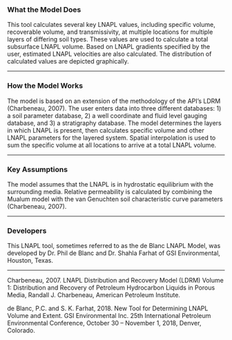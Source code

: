 <h3> What the Model Does </h3>   

This tool calculates several key LNAPL values, including specific volume, recoverable volume, and transmissivity, at multiple locations for multiple layers of differing soil types. These values are used to calculate a total subsurface LNAPL volume. Based on LNAPL gradients specified by the user, estimated LNAPL velocities are also calculated. The distribution of calculated values are depicted graphically.

<hr class="featurette-divider">

<h3> How the Model Works </h3>

The model is based on an extension of the methodology of the API’s LDRM (Charbeneau, 2007). The user enters data into three different databases: 1) a soil parameter database, 2) a well coordinate and fluid level gauging database, and 3) a stratigraphy database. The model determines the layers in which LNAPL is present, then calculates specific volume and other LNAPL parameters for the layered system. Spatial interpolation is used to sum the specific volume at all locations to arrive at a total LNAPL volume.

<hr class="featurette-divider">

<h3> Key Assumptions </h3>  

The model assumes that the LNAPL is in hydrostatic equilibrium with the surrounding media. Relative permeability is calculated by combining the Mualum model with the van Genuchten soil characteristic curve parameters (Charbeneau, 2007).

<hr class="featurette-divider">

<h3> Developers </h3>  

This LNAPL tool, sometimes referred to as the de Blanc LNAPL Model, was developed by Dr. Phil de Blanc and Dr. Shahla Farhat of GSI Environmental, Houston, Texas.

<hr class="featurette-divider">

Charbeneau, 2007. LNAPL Distribution and Recovery Model (LDRM) Volume 1: Distribution and Recovery of Petroleum Hydrocarbon Liquids in Porous Media, Randall J. Charbeneau, American Petroleum Institute.

de Blanc, P.C. and S.  K. Farhat, 2018.  New Tool for Determining LNAPL Volume and Extent.  GSI Environmental Inc.  25th   International Petroleum Environmental Conference, October 30 – November 1, 2018, Denver, Colorado.